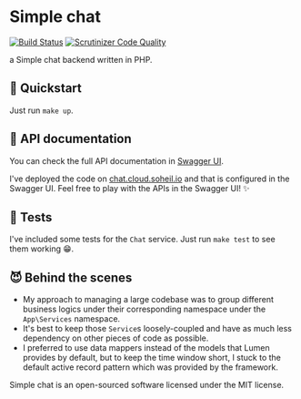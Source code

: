 # Simple chat
[![Build Status](https://travis-ci.org/yahyaee98/simple-chat-php.svg?branch=master)](https://travis-ci.org/yahyaee98/simple-chat-php)
[![Scrutinizer Code Quality](https://scrutinizer-ci.com/g/yahyaee98/simple-chat-php/badges/quality-score.png?b=master)](https://scrutinizer-ci.com/g/yahyaee98/simple-chat-php/?branch=master)

a Simple chat backend written in PHP.

## 🚀 Quickstart
Just run `make up`.

## 📄 API documentation
You can check the full API documentation in [Swagger UI](https://yahyaee98.github.io/simple-chat-php/api).

I've deployed the code on [chat.cloud.soheil.io](https://chat.cloud.soheil.io) and that is configured in the Swagger UI. Feel free to play with the APIs in the Swagger UI! ✨

## 🧪 Tests
I've included some tests for the `Chat` service. Just run `make test` to see them working 😁.

## 😈 Behind the scenes
- My approach to managing a large codebase was to group different business logics under their corresponding namespace under the `App\Services` namespace.
- It's best to keep those `Service`s loosely-coupled and have as much less dependency on other pieces of code as possible.
- I preferred to use data mappers instead of the models that Lumen provides by default, but to keep the time window short, I stuck to the default active record pattern which was provided by the framework.

Simple chat is an open-sourced software licensed under the MIT license.
